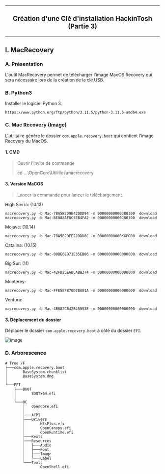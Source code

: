 -------------------------------------------------------------------------------------------------------------------
## <p align='center'> Création d'une Clé d'installation HackinTosh (Partie 3) </p>

-------------------------------------------------------------------------------------------------------------------
## I. MacRecovery
### A. Présentation
L'outil MacRecovery permet de télécharger l'image MacOS Recovery qui sera nécessaire lors de la création de la clé USB.

### B. Python3
Installer le logiciel Python 3.
```
https://www.python.org/ftp/python/3.11.5/python-3.11.5-amd64.exe
```

### C. Mac Recovery (Image)
L'utilitaire génère le dossier `com.apple.recovery.boot` qui contient l'image Recovery du MacOS.

#### 1. CMD
> Ouvrir l'invite de commande
>
> cd ...\OpenCore\Utilities\macrecovery


#### 3. Version MaCOS
> Lancer la commande pour lancer le téléchargement.


High Sierra: (10.13)
```
macrecovery.py -b Mac-7BA5B2D9E42DDD94 -m 00000000000J80300  download
macrecovery.py -b Mac-BE088AF8C5EB4FA2 -m 00000000000J80300  download
```

Mojave: (10.14)
```
macrecovery.py -b Mac-7BA5B2DFE22DDD8C -m 00000000000KXPG00  download
```

Catalina: (10.15)
```
macrecovery.py -b Mac-00BE6ED71E35EB86 -m 00000000000000000  download
```
Big Sur: (11)
```
macrecovery.py -b Mac-42FD25EABCABB274 -m 00000000000000000  download
```

Monterey:
```
macrecovery.py -b Mac-FFE5EF870D7BA81A -m 00000000000000000  download
```

Ventura:
```
macrecovery.py -b Mac-4B682C642B45593E -m 00000000000000000  download
```


#### 3. Déplacement du dossier
Déplacer le dossier `com.apple.recovery.boot` à côté du dossier `EFI`.

![image](https://github.com/user-attachments/assets/2e41adde-09de-44cb-ab7e-1ed9a92a4f67)


### D. Arborescence
```
# Tree /F
├───com.apple.recovery.boot
│       BaseSystem.chunklist
│       BaseSystem.dmg
│
└───EFI
    ├───BOOT
    │       BOOTx64.efi
    │
    └───OC
        │   OpenCore.efi
        │
        ├───ACPI
        ├───Drivers
        │       HfsPlus.efi
        │       OpenCanopy.efi
        │       OpenRuntime.efi
        ├───Kexts
        ├───Resources
        │   ├───Audio
        │   ├───Font
        │   ├───Image
        │   └───Label
        └───Tools
                OpenShell.efi
```
